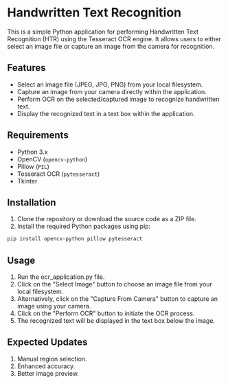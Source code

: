# Handwritten Text Recognition

This is a simple Python application for performing Handwritten Text Recognition (HTR) using the Tesseract OCR engine. It allows users to either select an image file or capture an image from the camera for recognition.

## Features

- Select an image file (JPEG, JPG, PNG) from your local filesystem.
- Capture an image from your camera directly within the application.
- Perform OCR on the selected/captured image to recognize handwritten text.
- Display the recognized text in a text box within the application.

## Requirements

- Python 3.x
- OpenCV (`opencv-python`)
- Pillow (`PIL`)
- Tesseract OCR (`pytesseract`)
- Tkinter

## Installation

1. Clone the repository or download the source code as a ZIP file.
2. Install the required Python packages using pip:

```bash
pip install opencv-python pillow pytesseract
```

## Usage
1. Run the ocr_application.py file.
2. Click on the "Select Image" button to choose an image file from your local filesystem.
3. Alternatively, click on the "Capture From Camera" button to capture an image using your camera.
4. Click on the "Perform OCR" button to initiate the OCR process.
5. The recognized text will be displayed in the text box below the image.

## Expected Updates
1. Manual region selection.
2. Enhanced accuracy.
3. Better image preview.

